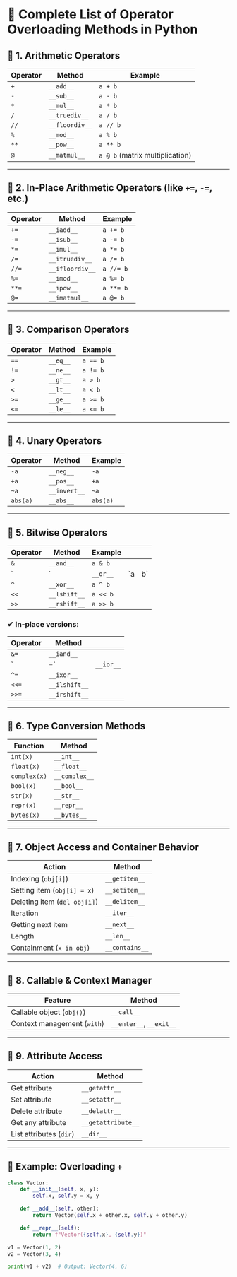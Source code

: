 # 🧠 Complete List of Operator Overloading Methods in Python

## 🔹 1. Arithmetic Operators

| Operator | Method         | Example                             |
| -------- | -------------- | ----------------------------------- |
| `+`      | `__add__`      | `a + b`                             |
| `-`      | `__sub__`      | `a - b`                             |
| `*`      | `__mul__`      | `a * b`                             |
| `/`      | `__truediv__`  | `a / b`                             |
| `//`     | `__floordiv__` | `a // b`                            |
| `%`      | `__mod__`      | `a % b`                             |
| `**`     | `__pow__`      | `a ** b`                            |
| `@`      | `__matmul__`   | `a @ b`     (matrix multiplication) |

---

## 🔹 2. In-Place Arithmetic Operators (like `+=`, `-=`, etc.)

| Operator | Method          | Example   |
| -------- | --------------- | --------- |
| `+=`     | `__iadd__`      | `a += b`  |
| `-=`     | `__isub__`      | `a -= b`  |
| `*=`     | `__imul__`      | `a *= b`  |
| `/=`     | `__itruediv__`  | `a /= b`  |
| `//=`    | `__ifloordiv__` | `a //= b` |
| `%=`     | `__imod__`      | `a %= b`  |
| `**=`    | `__ipow__`      | `a **= b` |
| `@=`     | `__imatmul__`   | `a @= b`  |

---

## 🔹 3. Comparison Operators

| Operator | Method   | Example  |
| -------- | -------- | -------- |
| `==`     | `__eq__` | `a == b` |
| `!=`     | `__ne__` | `a != b` |
| `>`      | `__gt__` | `a > b`  |
| `<`      | `__lt__` | `a < b`  |
| `>=`     | `__ge__` | `a >= b` |
| `<=`     | `__le__` | `a <= b` |

---

## 🔹 4. Unary Operators

| Operator | Method       | Example  |
| -------- | ------------ | -------- |
| `-a`     | `__neg__`    | `-a`     |
| `+a`     | `__pos__`    | `+a`     |
| `~a`     | `__invert__` | `~a`     |
| `abs(a)` | `__abs__`    | `abs(a)` |

---

## 🔹 5. Bitwise Operators

| Operator | Method       | Example  |     |     |
| -------- | ------------ | -------- | --- | --- |
| `&`      | `__and__`    | `a & b`  |     |     |
| \`       | \`           | `__or__` | \`a | b\` |
| `^`      | `__xor__`    | `a ^ b`  |     |     |
| `<<`     | `__lshift__` | `a << b` |     |     |
| `>>`     | `__rshift__` | `a >> b` |     |     |

### ✔ In-place versions:

| Operator | Method        |           |
| -------- | ------------- | --------- |
| `&=`     | `__iand__`    |           |
| \`       | =\`           | `__ior__` |
| `^=`     | `__ixor__`    |           |
| `<<=`    | `__ilshift__` |           |
| `>>=`    | `__irshift__` |           |

---

## 🔹 6. Type Conversion Methods

| Function     | Method        |
| ------------ | ------------- |
| `int(x)`     | `__int__`     |
| `float(x)`   | `__float__`   |
| `complex(x)` | `__complex__` |
| `bool(x)`    | `__bool__`    |
| `str(x)`     | `__str__`     |
| `repr(x)`    | `__repr__`    |
| `bytes(x)`   | `__bytes__`   |

---

## 🔹 7. Object Access and Container Behavior

| Action                       | Method         |
| ---------------------------- | -------------- |
| Indexing (`obj[i]`)          | `__getitem__`  |
| Setting item (`obj[i] = x`)  | `__setitem__`  |
| Deleting item (`del obj[i]`) | `__delitem__`  |
| Iteration                    | `__iter__`     |
| Getting next item            | `__next__`     |
| Length                       | `__len__`      |
| Containment (`x in obj`)     | `__contains__` |

---

## 🔹 8. Callable & Context Manager

| Feature                     | Method                  |
| --------------------------- | ----------------------- |
| Callable object (`obj()`)   | `__call__`              |
| Context management (`with`) | `__enter__`, `__exit__` |

---

## 🔹 9. Attribute Access

| Action                  | Method             |
| ----------------------- | ------------------ |
| Get attribute           | `__getattr__`      |
| Set attribute           | `__setattr__`      |
| Delete attribute        | `__delattr__`      |
| Get any attribute       | `__getattribute__` |
| List attributes (`dir`) | `__dir__`          |

---

## 🧪 Example: Overloading `+`

```python
class Vector:
    def __init__(self, x, y):
        self.x, self.y = x, y

    def __add__(self, other):
        return Vector(self.x + other.x, self.y + other.y)

    def __repr__(self):
        return f"Vector({self.x}, {self.y})"

v1 = Vector(1, 2)
v2 = Vector(3, 4)

print(v1 + v2)  # Output: Vector(4, 6)
```